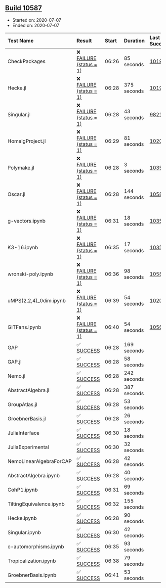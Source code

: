 ## [Build 10587](https://oscarci.mathematik.uni-kl.de/job/oscar/10587/)

* Started on: 2020-07-07
* Ended on: 2020-07-07

| Test Name    | Result | Start | Duration | Last Success | First Failure |
|:-------------|:-------|:------|:---------|:-------------|:--------------|
| CheckPackages | ❌ [FAILURE (status = 1)](https://oscarci.mathematik.uni-kl.de/job/oscar/10587/artifact/logs/build-10587/CheckPackages.log) | 06:26 | 85 seconds | [10197](https://oscarci.mathematik.uni-kl.de/job/oscar/10197/) | [10198](https://oscarci.mathematik.uni-kl.de/job/oscar/10198/) |
| Hecke.jl | ❌ [FAILURE (status = 1)](https://oscarci.mathematik.uni-kl.de/job/oscar/10587/artifact/logs/build-10587/Hecke.jl.log) | 06:28 | 375 seconds | [10197](https://oscarci.mathematik.uni-kl.de/job/oscar/10197/) | [10198](https://oscarci.mathematik.uni-kl.de/job/oscar/10198/) |
| Singular.jl | ❌ [FAILURE (status = 1)](https://oscarci.mathematik.uni-kl.de/job/oscar/10587/artifact/logs/build-10587/Singular.jl.log) | 06:28 | 43 seconds | [9821](https://oscarci.mathematik.uni-kl.de/job/oscar/9821/) | [9822](https://oscarci.mathematik.uni-kl.de/job/oscar/9822/) |
| HomalgProject.jl | ❌ [FAILURE (status = 1)](https://oscarci.mathematik.uni-kl.de/job/oscar/10587/artifact/logs/build-10587/HomalgProject.jl.log) | 06:29 | 81 seconds | [10209](https://oscarci.mathematik.uni-kl.de/job/oscar/10209/) | [10210](https://oscarci.mathematik.uni-kl.de/job/oscar/10210/) |
| Polymake.jl | ❌ [FAILURE (status = 1)](https://oscarci.mathematik.uni-kl.de/job/oscar/10587/artifact/logs/build-10587/Polymake.jl.log) | 06:28 | 3 seconds | [10356](https://oscarci.mathematik.uni-kl.de/job/oscar/10356/) | [10357](https://oscarci.mathematik.uni-kl.de/job/oscar/10357/) |
| Oscar.jl | ❌ [FAILURE (status = 1)](https://oscarci.mathematik.uni-kl.de/job/oscar/10587/artifact/logs/build-10587/Oscar.jl.log) | 06:28 | 144 seconds | [10586](https://oscarci.mathematik.uni-kl.de/job/oscar/10586/) | [10587](https://oscarci.mathematik.uni-kl.de/job/oscar/10587/) |
| g-vectors.ipynb | ❌ [FAILURE (status = 1)](https://oscarci.mathematik.uni-kl.de/job/oscar/10587/artifact/logs/build-10587/g-vectors.ipynb.log) | 06:31 | 18 seconds | [10356](https://oscarci.mathematik.uni-kl.de/job/oscar/10356/) | [10357](https://oscarci.mathematik.uni-kl.de/job/oscar/10357/) |
| K3-16.ipynb | ❌ [FAILURE (status = 1)](https://oscarci.mathematik.uni-kl.de/job/oscar/10587/artifact/logs/build-10587/K3-16.ipynb.log) | 06:35 | 17 seconds | [10356](https://oscarci.mathematik.uni-kl.de/job/oscar/10356/) | [10357](https://oscarci.mathematik.uni-kl.de/job/oscar/10357/) |
| wronski-poly.ipynb | ❌ [FAILURE (status = 1)](https://oscarci.mathematik.uni-kl.de/job/oscar/10587/artifact/logs/build-10587/wronski-poly.ipynb.log) | 06:36 | 98 seconds | [10581](https://oscarci.mathematik.uni-kl.de/job/oscar/10581/) | [10582](https://oscarci.mathematik.uni-kl.de/job/oscar/10582/) |
| uMPS(2,2,4)_0dim.ipynb | ❌ [FAILURE (status = 1)](https://oscarci.mathematik.uni-kl.de/job/oscar/10587/artifact/logs/build-10587/uMPS-2-2-4-_0dim.ipynb.log) | 06:39 | 54 seconds | [10209](https://oscarci.mathematik.uni-kl.de/job/oscar/10209/) | [10210](https://oscarci.mathematik.uni-kl.de/job/oscar/10210/) |
| GITFans.ipynb | ❌ [FAILURE (status = 1)](https://oscarci.mathematik.uni-kl.de/job/oscar/10587/artifact/logs/build-10587/GITFans.ipynb.log) | 06:40 | 54 seconds | [10566](https://oscarci.mathematik.uni-kl.de/job/oscar/10566/) | [10567](https://oscarci.mathematik.uni-kl.de/job/oscar/10567/) |
| GAP | ✅ [SUCCESS](https://oscarci.mathematik.uni-kl.de/job/oscar/10587/artifact/logs/build-10587/GAP.log) | 06:28 | 169 seconds |  |  |
| GAP.jl | ✅ [SUCCESS](https://oscarci.mathematik.uni-kl.de/job/oscar/10587/artifact/logs/build-10587/GAP.jl.log) | 06:28 | 58 seconds |  |  |
| Nemo.jl | ✅ [SUCCESS](https://oscarci.mathematik.uni-kl.de/job/oscar/10587/artifact/logs/build-10587/Nemo.jl.log) | 06:28 | 242 seconds |  |  |
| AbstractAlgebra.jl | ✅ [SUCCESS](https://oscarci.mathematik.uni-kl.de/job/oscar/10587/artifact/logs/build-10587/AbstractAlgebra.jl.log) | 06:28 | 387 seconds |  |  |
| GroupAtlas.jl | ✅ [SUCCESS](https://oscarci.mathematik.uni-kl.de/job/oscar/10587/artifact/logs/build-10587/GroupAtlas.jl.log) | 06:28 | 53 seconds |  |  |
| GroebnerBasis.jl | ✅ [SUCCESS](https://oscarci.mathematik.uni-kl.de/job/oscar/10587/artifact/logs/build-10587/GroebnerBasis.jl.log) | 06:28 | 26 seconds |  |  |
| JuliaInterface | ✅ [SUCCESS](https://oscarci.mathematik.uni-kl.de/job/oscar/10587/artifact/logs/build-10587/JuliaInterface.log) | 06:30 | 18 seconds |  |  |
| JuliaExperimental | ✅ [SUCCESS](https://oscarci.mathematik.uni-kl.de/job/oscar/10587/artifact/logs/build-10587/JuliaExperimental.log) | 06:30 | 32 seconds |  |  |
| NemoLinearAlgebraForCAP | ✅ [SUCCESS](https://oscarci.mathematik.uni-kl.de/job/oscar/10587/artifact/logs/build-10587/NemoLinearAlgebraForCAP.log) | 06:28 | 42 seconds |  |  |
| AbstractAlgebra.ipynb | ✅ [SUCCESS](https://oscarci.mathematik.uni-kl.de/job/oscar/10587/artifact/logs/build-10587/AbstractAlgebra.ipynb.log) | 06:28 | 40 seconds |  |  |
| CohP1.ipynb | ✅ [SUCCESS](https://oscarci.mathematik.uni-kl.de/job/oscar/10587/artifact/logs/build-10587/CohP1.ipynb.log) | 06:31 | 69 seconds |  |  |
| TiltingEquivalence.ipynb | ✅ [SUCCESS](https://oscarci.mathematik.uni-kl.de/job/oscar/10587/artifact/logs/build-10587/TiltingEquivalence.ipynb.log) | 06:32 | 155 seconds |  |  |
| Hecke.ipynb | ✅ [SUCCESS](https://oscarci.mathematik.uni-kl.de/job/oscar/10587/artifact/logs/build-10587/Hecke.ipynb.log) | 06:28 | 90 seconds |  |  |
| Singular.ipynb | ✅ [SUCCESS](https://oscarci.mathematik.uni-kl.de/job/oscar/10587/artifact/logs/build-10587/Singular.ipynb.log) | 06:30 | 42 seconds |  |  |
| c-automorphisms.ipynb | ✅ [SUCCESS](https://oscarci.mathematik.uni-kl.de/job/oscar/10587/artifact/logs/build-10587/c-automorphisms.ipynb.log) | 06:35 | 93 seconds |  |  |
| Tropicalization.ipynb | ✅ [SUCCESS](https://oscarci.mathematik.uni-kl.de/job/oscar/10587/artifact/logs/build-10587/Tropicalization.ipynb.log) | 06:38 | 79 seconds |  |  |
| GroebnerBasis.ipynb | ✅ [SUCCESS](https://oscarci.mathematik.uni-kl.de/job/oscar/10587/artifact/logs/build-10587/GroebnerBasis.ipynb.log) | 06:41 | 53 seconds |  |  |
